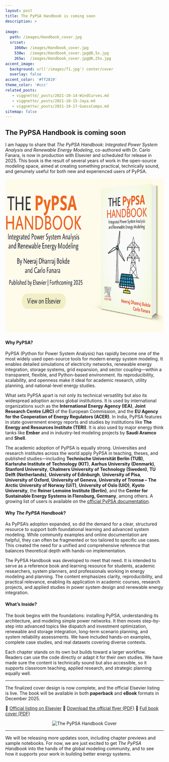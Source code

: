 ```yaml
---
layout: post
title: The PyPSA Handbook is coming soon
description: >
   
image: 
  path: /images/Handbook_cover.jpg
  srcset:
    1060w: /images/Handbook_cover.jpg
    530w:  /images/Handbook_cover.jpg@0,5x.jpg
    265w:  /images/Handbook_cover.jpg@0,25x.jpg
accent_image: 
  background: url('/images/T1.jpg') center/cover
  overlay: false
accent_color: '#ff2819'
theme_color: '#ccc'
related_posts:
   - viggnette/_posts/2021-10-14-WindCurves.md
   - viggnette/_posts/2021-10-15-Jaya.md
   - viggnette/_posts/2021-10-17-GuessCompx.md
sitemap: false
---
```


## The PyPSA Handbook is coming soon

I am happy to share that *The PyPSA Handbook: Integrated Power System Analysis and Renewable Energy Modeling*, co-authored with Dr. Carlo Fanara, is now in production with Elsevier and scheduled for release in 2025. This book is the result of several years of work in the open-source modeling space, aimed at creating something practical, technically sound, and genuinely useful for both new and experienced users of PyPSA.

<div style="text-align: center;">
  <img src="/images/Handbook_cover.jpg" alt="The PyPSA Handbook Banner" width="900" height="490"/>
</div>


#### Why PyPSA?
PyPSA (Python for Power System Analysis) has rapidly become one of the most widely used open-source tools for modern energy system modeling. It enables detailed simulations of electricity networks, renewable energy integration, storage systems, grid expansion, and sector coupling—within a transparent, flexible, and Python-based environment. Its reproducibility, scalability, and openness make it ideal for academic research, utility planning, and national-level energy studies.

What sets PyPSA apart is not only its technical versatility but also its widespread adoption across global institutions. It is used by international organizations such as the **International Energy Agency (IEA)**, **Joint Research Centre (JRC)** of the European Commission, and the **EU Agency for the Cooperation of Energy Regulators (ACER)**. In India, PyPSA features in state government energy reports and studies by institutions like **The Energy and Resources Institute (TERI)**. It is also used by major energy think tanks like **Ember** and in industry-led modeling projects by **Saudi Aramco** and **Shell**.

The academic adoption of PyPSA is equally strong. Universities and research institutes across the world apply PyPSA in teaching, theses, and published studies—including **Technische Universität Berlin (TUB)**, **Karlsruhe Institute of Technology (KIT)**, **Aarhus University (Denmark)**, **Stanford University**, **Chalmers University of Technology (Sweden)**, **TU Delft (Netherlands)**, **University of Edinburgh**, **University of Pisa**, **University of Oxford**, **University of Geneva**, **University of Tromsø – The Arctic University of Norway (UiT)**, **University of Oslo (UiO)**, **Kyoto University**, the **Reiner Lemoine Institute (Berlin)**, and the **Center for Sustainable Energy Systems in Flensburg, Germany**, among others. A growing list of users is available on the [official PyPSA documentation](https://pypsa.readthedocs.io/en/latest/references/users.html).

#### Why _The PyPSA Handbook_?
As PyPSA’s adoption expanded, so did the demand for a clear, structured resource to support both foundational learning and advanced system modeling. While community examples and online documentation are helpful, they can often be fragmented or too tailored to specific use cases. This created the need for a unified and comprehensive reference that balances theoretical depth with hands-on implementation.

The PyPSA Handbook was developed to meet that need. It is intended to serve as a reference book and learning resource for students, academic researchers, system planners, and professionals working in energy modeling and planning. The content emphasizes clarity, reproducibility, and practical relevance, enabling its application in academic courses, research projects, and applied studies in power system design and renewable energy integration.

#### What’s Inside?

The book begins with the foundations: installing PyPSA, understanding its architecture, and modeling simple power networks. It then moves step-by-step into advanced topics like dispatch and investment optimization, renewable and storage integration, long-term scenario planning, and system reliability assessments. We have included hands-on examples, complete case studies, and real datasets covering diverse contexts.

Each chapter stands on its own but builds toward a larger workflow. Readers can use the code directly or adapt it for their own studies. We have made sure the content is technically sound but also accessible, so it supports classroom teaching, applied research, and strategic planning equally well.

---

The finalized cover design is now complete, and the official Elsevier listing is live. The book will be available in both **paperback** and **eBook** formats in December 2025.

🔗 [Official listing on Elsevier](https://shop.elsevier.com/books/the-pypsa-handbook/bokde/978-0-443-26631-7)
🔗 [Download the official flyer (PDF)](https://github.com/user-attachments/files/21428843/FLYER_9780443266317.pdf)
🔗 [Full book cover (PDF)](https://github.com/user-attachments/files/21430380/Full_Cover_9780443266317-Mech-01.pdf)

<div style="text-align: center;">
  <img src="https://github.com/user-attachments/assets/f197bd29-cea8-41d4-b6db-1c92b500add5" alt="The PyPSA Handbook Cover" width="900"/>
</div>


---

We will be releasing more updates soon, including chapter previews and sample notebooks. For now, we are just excited to get *The PyPSA Handbook* into the hands of the global modeling community, and to see how it supports your work in building better energy systems.



[mm]: https://guides.github.com/features/mastering-markdown/
[ksyn]: https://kramdown.gettalong.org/syntax.html
[ksyntab]:https://kramdown.gettalong.org/syntax.html#tables
[ksynmath]: https://kramdown.gettalong.org/syntax.html#math-blocks
[katex]: https://khan.github.io/KaTeX/
[rtable]: https://dbushell.com/2016/03/04/css-only-responsive-tables/
